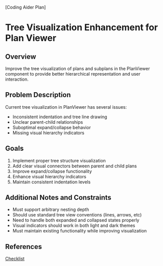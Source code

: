 [Coding Aider Plan]

# Tree Visualization Enhancement for Plan Viewer

## Overview
Improve the tree visualization of plans and subplans in the PlanViewer component to provide better hierarchical representation and user interaction.

## Problem Description
Current tree visualization in PlanViewer has several issues:
- Inconsistent indentation and tree line drawing
- Unclear parent-child relationships
- Suboptimal expand/collapse behavior
- Missing visual hierarchy indicators

## Goals
1. Implement proper tree structure visualization
2. Add clear visual connectors between parent and child plans
3. Improve expand/collapse functionality
4. Enhance visual hierarchy indicators
5. Maintain consistent indentation levels

## Additional Notes and Constraints
- Must support arbitrary nesting depth
- Should use standard tree view conventions (lines, arrows, etc)
- Need to handle both expanded and collapsed states properly
- Visual indicators should work in both light and dark themes
- Must maintain existing functionality while improving visualization

## References
[Checklist](hierarchical_plans_treeview_subplan_checklist.md)
